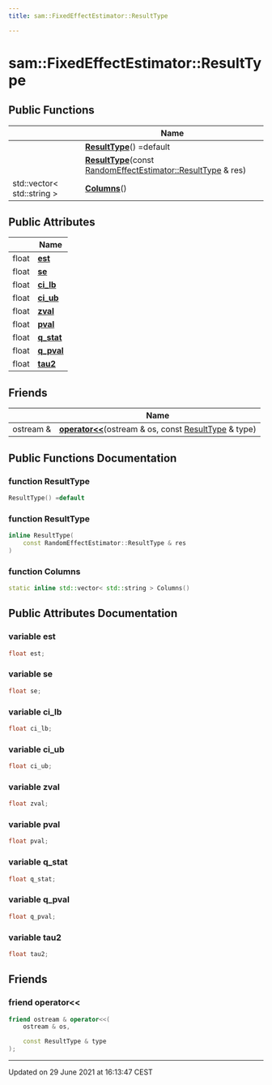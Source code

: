 ```yaml
---
title: sam::FixedEffectEstimator::ResultType

---
```


# sam::FixedEffectEstimator::ResultType



## Public Functions

|                | Name           |
| -------------- | -------------- |
| | **[ResultType](/doxygen/Classes/structsam_1_1_fixed_effect_estimator_1_1_result_type/#function-resulttype)**() =default |
| | **[ResultType](/doxygen/Classes/structsam_1_1_fixed_effect_estimator_1_1_result_type/#function-resulttype)**(const [RandomEffectEstimator::ResultType](/doxygen/Classes/structsam_1_1_random_effect_estimator_1_1_result_type/) & res) |
| std::vector< std::string > | **[Columns](/doxygen/Classes/structsam_1_1_fixed_effect_estimator_1_1_result_type/#function-columns)**() |

## Public Attributes

|                | Name           |
| -------------- | -------------- |
| float | **[est](/doxygen/Classes/structsam_1_1_fixed_effect_estimator_1_1_result_type/#variable-est)**  |
| float | **[se](/doxygen/Classes/structsam_1_1_fixed_effect_estimator_1_1_result_type/#variable-se)**  |
| float | **[ci_lb](/doxygen/Classes/structsam_1_1_fixed_effect_estimator_1_1_result_type/#variable-ci_lb)**  |
| float | **[ci_ub](/doxygen/Classes/structsam_1_1_fixed_effect_estimator_1_1_result_type/#variable-ci_ub)**  |
| float | **[zval](/doxygen/Classes/structsam_1_1_fixed_effect_estimator_1_1_result_type/#variable-zval)**  |
| float | **[pval](/doxygen/Classes/structsam_1_1_fixed_effect_estimator_1_1_result_type/#variable-pval)**  |
| float | **[q_stat](/doxygen/Classes/structsam_1_1_fixed_effect_estimator_1_1_result_type/#variable-q_stat)**  |
| float | **[q_pval](/doxygen/Classes/structsam_1_1_fixed_effect_estimator_1_1_result_type/#variable-q_pval)**  |
| float | **[tau2](/doxygen/Classes/structsam_1_1_fixed_effect_estimator_1_1_result_type/#variable-tau2)**  |

## Friends

|                | Name           |
| -------------- | -------------- |
| ostream & | **[operator<<](/doxygen/Classes/structsam_1_1_fixed_effect_estimator_1_1_result_type/#friend-operator<<)**(ostream & os, const [ResultType](/doxygen/Classes/structsam_1_1_fixed_effect_estimator_1_1_result_type/) & type)  |

## Public Functions Documentation

### function ResultType

```cpp
ResultType() =default
```


### function ResultType

```cpp
inline ResultType(
    const RandomEffectEstimator::ResultType & res
)
```


### function Columns

```cpp
static inline std::vector< std::string > Columns()
```


## Public Attributes Documentation

### variable est

```cpp
float est;
```


### variable se

```cpp
float se;
```


### variable ci_lb

```cpp
float ci_lb;
```


### variable ci_ub

```cpp
float ci_ub;
```


### variable zval

```cpp
float zval;
```


### variable pval

```cpp
float pval;
```


### variable q_stat

```cpp
float q_stat;
```


### variable q_pval

```cpp
float q_pval;
```


### variable tau2

```cpp
float tau2;
```


## Friends

### friend operator<<

```cpp
friend ostream & operator<<(
    ostream & os,

    const ResultType & type
);
```


-------------------------------

Updated on 29 June 2021 at 16:13:47 CEST